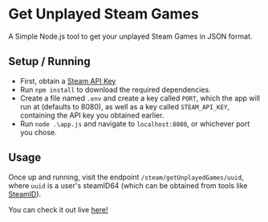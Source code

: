 # Get Unplayed Steam Games
A Simple Node.js tool to get your unplayed Steam Games in JSON format.

## Setup / Running
- First, obtain a [Steam API Key](https://steamcommunity.com/dev/)
- Run `npm install` to download the required dependencies.
- Create a file named `.env` and create a key called `PORT`, which the app will run at (defaults to 8080), as well as a key called `STEAM_API_KEY`, containing the API key you obtained earlier.
- Run `node .\app.js` and navigate to `localhost:8080`, or whichever port you chose.

## Usage
Once up and running, visit the endpoint `/steam/getUnplayedGames/uuid`, where `uuid` is a user's steamID64 (which can be obtained from tools like [SteamID](https://steamid.io/)).

You can check it out live [here!](https://getunplayedsteamgames.onrender.com/steam/getUnplayedGames/)
